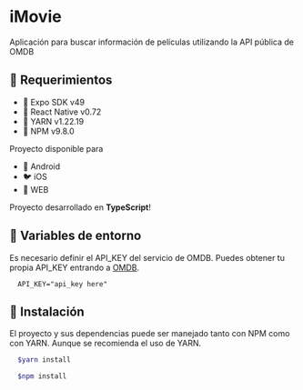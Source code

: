 # iMovie

Aplicación para buscar información de películas utilizando la API pública de OMDB

## 🔨 Requerimientos

- 🧱 Expo SDK v49
- 🐛 React Native v0.72
- 🐎 YARN v1.22.19
- 🐎 NPM v9.8.0

Proyecto disponible para

- 🤖 Android
- 🐦 iOS
- 📌 WEB

Proyecto desarrollado en **TypeScript**!

## 🐛 Variables de entorno

Es necesario definir el API_KEY del servicio de OMDB. Puedes obtener tu propia API_KEY entrando a [OMDB](https://www.omdbapi.com/).

```
  API_KEY="api_key here"
```

## 🦎 Instalación

El proyecto y sus dependencias puede ser manejado tanto con NPM como con YARN. Aunque se recomienda el uso de YARN.

```bash
  $yarn install

  $npm install
```
